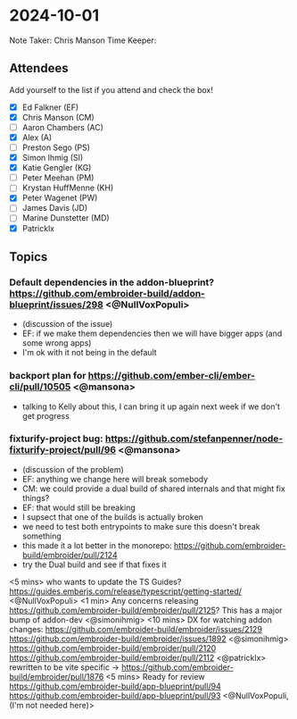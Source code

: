 # 2024-10-01

Note Taker: Chris Manson
Time Keeper: 

## Attendees

Add yourself to the list if you attend and check the box!

- [x] Ed Falkner (EF)
- [x] Chris Manson (CM)
- [ ] Aaron Chambers (AC)
- [x] Alex (A)
- [ ] Preston Sego (PS)
- [x] Simon Ihmig (SI)
- [x] Katie Gengler (KG)
- [ ] Peter Meehan (PM)
- [ ] Krystan HuffMenne (KH)
- [x] Peter Wagenet (PW)
- [ ] James Davis (JD)
- [ ] Marine Dunstetter (MD)
- [x] Patricklx

## Topics

### Default dependencies in the addon-blueprint? https://github.com/embroider-build/addon-blueprint/issues/298 <@NullVoxPopuli>

- (discussion of the issue)
- EF: if we make them dependencies then we will have bigger apps (and some wrong apps)
- I'm ok with it not being in the default

### backport plan for https://github.com/ember-cli/ember-cli/pull/10505 <@mansona>

- talking to Kelly about this, I can bring it up again next week if we don't get progress

### fixturify-project bug: https://github.com/stefanpenner/node-fixturify-project/pull/96 <@mansona>

- (discussion of the problem)
- EF: anything we change here will break somebody
- CM: we could provide a dual build of shared internals and that might fix things? 
- EF: that would still be breaking
- I supsect that one of the builds is actually broken
- we need to test both entrypoints to make sure this doesn't break something
- this made it a lot better in the monorepo: https://github.com/embroider-build/embroider/pull/2124
- try the Dual build and see if that fixes it

<5 mins> who wants to update the TS Guides? https://guides.emberjs.com/release/typescript/getting-started/ <@NullVoxPopuli>
<1 min> Any concerns releasing https://github.com/embroider-build/embroider/pull/2125? This has a major bump of addon-dev <@simonihmig> 
<10 mins> DX for watching addon changes:
https://github.com/embroider-build/embroider/issues/2129
https://github.com/embroider-build/embroider/issues/1892 <@simonihmig> 
https://github.com/embroider-build/embroider/pull/2120
https://github.com/embroider-build/embroider/pull/2112 <@patricklx>
rewritten to be vite specific -> https://github.com/embroider-build/embroider/pull/1876 
<5 mins> Ready for review
https://github.com/embroider-build/app-blueprint/pull/94
https://github.com/embroider-build/app-blueprint/pull/93
<@NullVoxPopuli, (I'm not needed here)>

